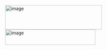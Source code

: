 <img width="304" height="77" alt="image" src="https://github.com/user-attachments/assets/78f66c80-afb3-4d62-b28c-91170058c2a6" />
<img width="284" height="49" alt="image" src="https://github.com/user-attachments/assets/4cd4dfa0-8ed2-4dc7-8aa6-f1efbab88ad1" />

